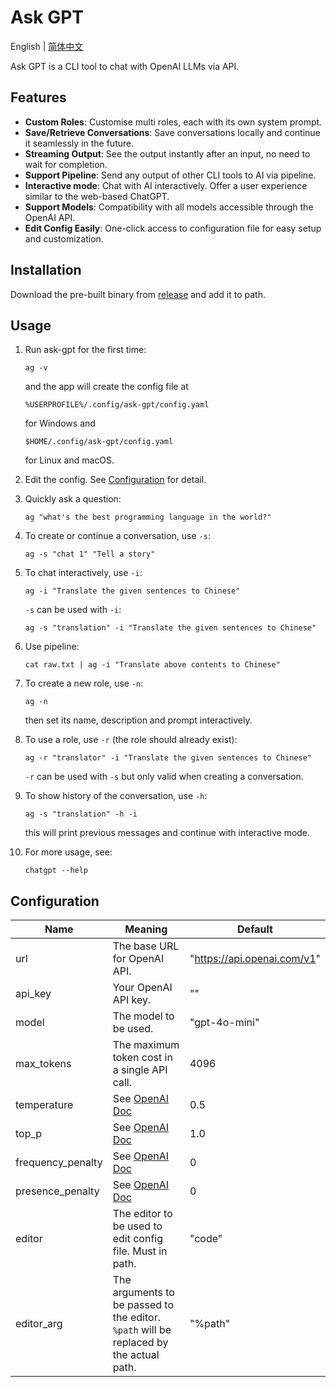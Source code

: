 # Ask GPT

English | [简体中文](./README_ZH.md)

Ask GPT is a CLI tool to chat with OpenAI LLMs via API.

## Features

- **Custom Roles**: Customise multi roles, each with its own system prompt.
- **Save/Retrieve Conversations**: Save conversations locally and continue it seamlessly in the future.
- **Streaming Output**: See the output instantly after an input, no need to wait for completion.
- **Support Pipeline**: Send any output of other CLI tools to AI via pipeline.
- **Interactive mode**: Chat with AI interactively. Offer a user experience similar to the web-based ChatGPT.
- **Support Models**: Compatibility with all models accessible through the OpenAI API.
- **Edit Config Easily**: One-click access to configuration file for easy setup and customization.

## Installation

Download the pre-built binary from [release](https://github.com/freesrz93/ask-gpt/releases/latest) and add it to path.

## Usage

1. Run ask-gpt for the first time:
   ```shell
   ag -v
   ```
   and the app will create the config file at
    ```
    %USERPROFILE%/.config/ask-gpt/config.yaml
    ```
   for Windows and
    ```
    $HOME/.config/ask-gpt/config.yaml
    ```
   for Linux and macOS.

2. Edit the config. See [Configuration](#configuration) for detail.

3. Quickly ask a question:
    ```shell
    ag "what's the best programming language in the world?"
    ```

4. To create or continue a conversation, use `-s`:
   ```shell
   ag -s "chat 1" "Tell a story"
   ```

5. To chat interactively, use `-i`:
   ```shell
   ag -i "Translate the given sentences to Chinese"
   ```
   `-s` can be used with `-i`:
   ```shell
   ag -s "translation" -i "Translate the given sentences to Chinese"
   ```

6. Use pipeline:
   ```shell
   cat raw.txt | ag -i "Translate above contents to Chinese"
   ```

7. To create a new role, use `-n`:
   ```shell
   ag -n
   ```
   then set its name, description and prompt interactively.

8. To use a role, use `-r` (the role should already exist):
   ```shell
   ag -r "translator" -i "Translate the given sentences to Chinese"
   ```
   `-r` can be used with `-s` but only valid when creating a conversation.

9. To show history of the conversation, use `-h`:
   ```shell
   ag -s "translation" -h -i
   ```
   this will print previous messages and continue with interactive mode.

10. For more usage, see:
    ```shell
    chatgpt --help
    ```

## Configuration

| Name              | Meaning                                                                                                    | Default                     |
|-------------------|------------------------------------------------------------------------------------------------------------|-----------------------------|
| url               | The base URL for OpenAI API.                                                                               | "https://api.openai.com/v1" |
| api_key           | Your OpenAI API key.                                                                                       | ""                          |
| model             | The model to be used.                                                                                      | "gpt-4o-mini"               |
| max_tokens        | The maximum token cost in a single API call.                                                               | 4096                        |
| temperature       | See [OpenAI Doc](https://platform.openai.com/docs/api-reference/chat/create#chat-create-temperature)       | 0.5                         |
| top_p             | See [OpenAI Doc](https://platform.openai.com/docs/api-reference/chat/create#chat-create-top_p)             | 1.0                         |
| frequency_penalty | See [OpenAI Doc](https://platform.openai.com/docs/api-reference/chat/create#chat-create-frequency_penalty) | 0                           |
| presence_penalty  | See [OpenAI Doc](https://platform.openai.com/docs/api-reference/chat/create#chat-create-presence_penalty)  | 0                           |
| editor            | The editor to be used to edit config file. Must in path.                                                   | "code"                      |
| editor_arg        | The arguments to be passed to the editor. `%path` will be replaced by the actual path.                     | "%path"                     |
